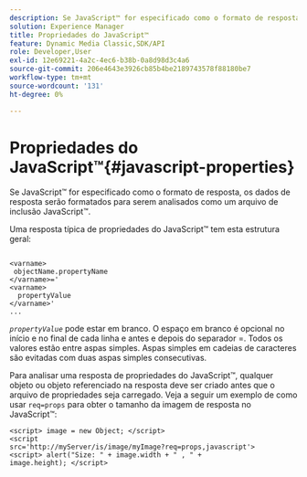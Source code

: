 ```yaml
---
description: Se JavaScript™ for especificado como o formato de resposta, os dados de resposta serão formatados para serem analisados como um arquivo de inclusão JavaScript™.
solution: Experience Manager
title: Propriedades do JavaScript™
feature: Dynamic Media Classic,SDK/API
role: Developer,User
exl-id: 12e69221-4a2c-4ec6-b38b-0a8d98d3c4a6
source-git-commit: 206e4643e3926cb85b4be2189743578f88180be7
workflow-type: tm+mt
source-wordcount: '131'
ht-degree: 0%

---
```


# Propriedades do JavaScript™{#javascript-properties}

Se JavaScript™ for especificado como o formato de resposta, os dados de resposta serão formatados para serem analisados como um arquivo de inclusão JavaScript™.

Uma resposta típica de propriedades do JavaScript™ tem esta estrutura geral:

```
           
<varname> 
 objectName.propertyName 
</varname>=' 
<varname>
  propertyValue 
</varname>' 
...
```

*`propertyValue`* pode estar em branco. O espaço em branco é opcional no início e no final de cada linha e antes e depois do separador =. Todos os valores estão entre aspas simples. Aspas simples em cadeias de caracteres são evitadas com duas aspas simples consecutivas.

Para analisar uma resposta de propriedades do JavaScript™, qualquer objeto ou objeto referenciado na resposta deve ser criado antes que o arquivo de propriedades seja carregado. Veja a seguir um exemplo de como usar `req=props` para obter o tamanho da imagem de resposta no JavaScript™:

```
<script> image = new Object; </script> 
<script 
src='http://myServer/is/image/myImage?req=props,javascript'> 
<script> alert("Size: " + image.width + " , " + 
image.height); </script>
```
